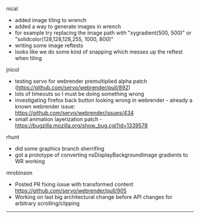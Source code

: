 nical
* added image tiling to wrench
* added a way to generate images in wrench
* for example try replacing the image path with "xygradient(500, 500)" or "solidcolor(128,128,128,255, 1000, 800)"
* writing some image reftests
* looks like we do some kind of snapping which messes up the reftest when tiling



jnicol
* testing servo for webrender premultiplied alpha patch (https://github.com/servo/webrender/pull/892)
* lots of timeouts so I must be doing something wrong
* investigating firefox back button looking wrong in webrender - already a known webrender issue: https://github.com/servo/webrender/issues/434
* small animation layerization patch - https://bugzilla.mozilla.org/show_bug.cgi?id=1339578




rhunt
* did some graphics branch sherrifing
* got a prototype of converting nsDisplayBackgroundImage gradients to WR working



mrobinson
* Posted PR fixing issue with transformed content https://github.com/servo/webrender/pull/905
* Working on last big architectural change before API changes for arbitrary scrolling/clipping

________________


